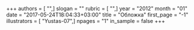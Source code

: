 +++
authors = [ "",]
slogan = ""
rubric = [ "",]
year = "2012"
month = "01"
date = "2017-05-24T18:04:33+03:00"
title = "Обложка"
first_page = "-1"
illustrators = [ "Yustas-07",]
npages = "1"
in_sample = false
+++
